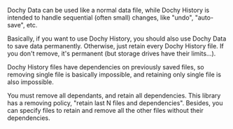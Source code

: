 
Dochy Data can be used like a normal data file,
while Dochy History is intended to handle sequential (often small) changes,
like "undo", "auto-save", etc.

Basically, if you want to use Dochy History, you should also use
Dochy Data to save data permanently.
Otherwise, just retain every Dochy History file.
If you don't remove, it's permanent (but storage drives have their limits...).

Dochy History files have dependencies on previously saved files,
so removing single file is basically impossible, and retaining only single file is also impossible.

You must remove all dependants, and retain all dependencies.
This library has a removing policy, "retain last N files and dependencies".
Besides, you can specify files to retain and remove all the other files without their dependencies.
